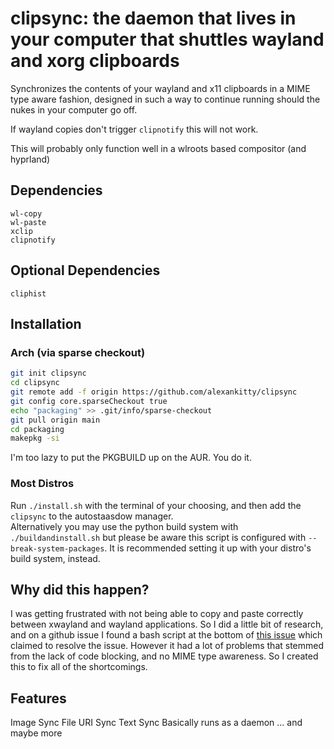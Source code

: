 # clipsync: the daemon that lives in your computer that shuttles wayland and xorg clipboards
Synchronizes the contents of your wayland and x11 clipboards in a MIME type aware fashion, designed in such a way to continue running should the nukes in your computer go off.  

If wayland copies don't trigger `clipnotify` this will not work.  

This will probably only function well in a wlroots based compositor (and hyprland)

## Dependencies
```
wl-copy
wl-paste
xclip
clipnotify
```

## Optional Dependencies
```
cliphist
```

## Installation
### Arch (via sparse checkout)
```sh
git init clipsync
cd clipsync
git remote add -f origin https://github.com/alexankitty/clipsync
git config core.sparseCheckout true
echo "packaging" >> .git/info/sparse-checkout
git pull origin main
cd packaging
makepkg -si
```
I'm too lazy to put the PKGBUILD up on the AUR. You do it.

### Most Distros
Run `./install.sh` with the terminal of your choosing, and then add the `clipsync` to the autostaasdow manager.  
Alternatively you may use the python build system with `./buildandinstall.sh` but please be aware this script is configured with `--break-system-packages`. It is recommended setting it up with your distro's build system, instead.

## Why did this happen?
I was getting frustrated with not being able to copy and paste correctly between xwayland and wayland applications. So I did a little bit of research, and on a github issue I found a bash script at the bottom of [this issue](https://github.com/hyprwm/Hyprland/issues/6132) which claimed to resolve the issue. However it had a lot of problems that stemmed from the lack of code blocking, and no MIME type awareness. So I created this to fix all of the shortcomings.

## Features
Image Sync
File URI Sync
Text Sync
Basically runs as a daemon
... and maybe more
